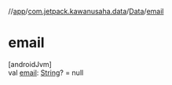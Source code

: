 //[app](../../../index.md)/[com.jetpack.kawanusaha.data](../index.md)/[Data](index.md)/[email](email.md)

# email

[androidJvm]\
val [email](email.md): [String](https://kotlinlang.org/api/latest/jvm/stdlib/kotlin/-string/index.html)? = null
